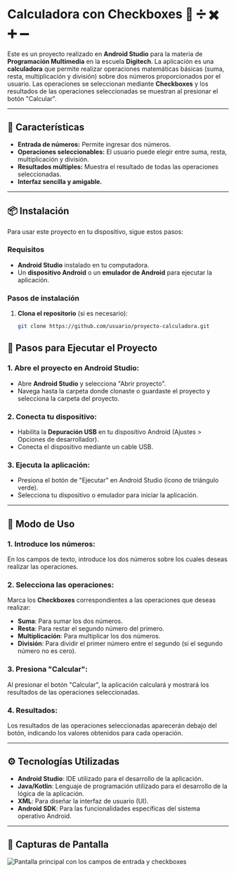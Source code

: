 # Calculadora con Checkboxes 📱 ➗ ✖️ ➕ ➖

Este es un proyecto realizado en **Android Studio** para la materia de **Programación Multimedia** en la escuela **Digitech**. La aplicación es una **calculadora** que permite realizar operaciones matemáticas básicas (suma, resta, multiplicación y división) sobre dos números proporcionados por el usuario. Las operaciones se seleccionan mediante **Checkboxes** y los resultados de las operaciones seleccionadas se muestran al presionar el botón "Calcular".

---

## 🚀 Características
- **Entrada de números:** Permite ingresar dos números.
- **Operaciones seleccionables:** El usuario puede elegir entre suma, resta, multiplicación y división.
- **Resultados múltiples:** Muestra el resultado de todas las operaciones seleccionadas.
- **Interfaz sencilla y amigable.**

---

## 📦 Instalación

Para usar este proyecto en tu dispositivo, sigue estos pasos:

### Requisitos
- **Android Studio** instalado en tu computadora.
- Un **dispositivo Android** o un **emulador de Android** para ejecutar la aplicación.

### Pasos de instalación
1. **Clona el repositorio** (si es necesario):
   ```bash
   git clone https://github.com/usuario/proyecto-calculadora.git
## 🔧 Pasos para Ejecutar el Proyecto

### 1. Abre el proyecto en Android Studio:
- Abre **Android Studio** y selecciona "Abrir proyecto".
- Navega hasta la carpeta donde clonaste o guardaste el proyecto y selecciona la carpeta del proyecto.

### 2. Conecta tu dispositivo:
- Habilita la **Depuración USB** en tu dispositivo Android (Ajustes > Opciones de desarrollador).
- Conecta el dispositivo mediante un cable USB.

### 3. Ejecuta la aplicación:
- Presiona el botón de "Ejecutar" en Android Studio (ícono de triángulo verde).
- Selecciona tu dispositivo o emulador para iniciar la aplicación.

---

## 📱 Modo de Uso

### 1. Introduce los números:
En los campos de texto, introduce los dos números sobre los cuales deseas realizar las operaciones.

### 2. Selecciona las operaciones:
Marca los **Checkboxes** correspondientes a las operaciones que deseas realizar:
- **Suma**: Para sumar los dos números.
- **Resta**: Para restar el segundo número del primero.
- **Multiplicación**: Para multiplicar los dos números.
- **División**: Para dividir el primer número entre el segundo (si el segundo número no es cero).

### 3. Presiona "Calcular":
Al presionar el botón "Calcular", la aplicación calculará y mostrará los resultados de las operaciones seleccionadas.

### 4. Resultados:
Los resultados de las operaciones seleccionadas aparecerán debajo del botón, indicando los valores obtenidos para cada operación.

---

## ⚙️ Tecnologías Utilizadas
- **Android Studio**: IDE utilizado para el desarrollo de la aplicación.
- **Java/Kotlin**: Lenguaje de programación utilizado para el desarrollo de la lógica de la aplicación.
- **XML**: Para diseñar la interfaz de usuario (UI).
- **Android SDK**: Para las funcionalidades específicas del sistema operativo Android.

---

## 👀 Capturas de Pantalla

![Pantalla principal con los campos de entrada y checkboxes]()

